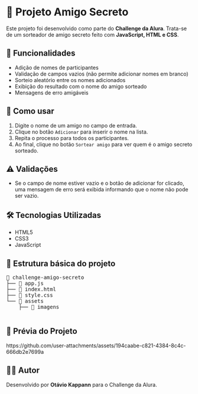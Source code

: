 <!DOCTYPE html>
<html lang="pt-BR">
<head>
  <meta charset="UTF-8">
</head>
<body>

  <h1>🎁 Projeto Amigo Secreto</h1>

  <p>
    Este projeto foi desenvolvido como parte do <strong>Challenge da Alura</strong>. Trata-se de um sorteador de amigo secreto feito com <strong>JavaScript, HTML e CSS</strong>.
  </p>

  <h2>📌 Funcionalidades</h2>
  <ul>
    <li>Adição de nomes de participantes</li>
    <li>Validação de campos vazios (não permite adicionar nomes em branco)</li>
    <li>Sorteio aleatório entre os nomes adicionados</li>
    <li>Exibição do resultado com o nome do amigo sorteado</li>
    <li>Mensagens de erro amigáveis</li>
  </ul>

  <h2>🚀 Como usar</h2>
  <ol>
    <li>Digite o nome de um amigo no campo de entrada.</li>
    <li>Clique no botão <code>Adicionar</code> para inserir o nome na lista.</li>
    <li>Repita o processo para todos os participantes.</li>
    <li>Ao final, clique no botão <code>Sortear amigo</code> para ver quem é o amigo secreto sorteado.</li>
  </ol>

  <h2>⚠️ Validações</h2>
  <ul>
    <li>Se o campo de nome estiver vazio e o botão de adicionar for clicado, uma mensagem de erro será exibida informando que o nome não pode ser vazio.</li>
  </ul>

  <h2>🛠 Tecnologias Utilizadas</h2>
  <ul>
    <li>HTML5</li>
    <li>CSS3</li>
    <li>JavaScript</li>
  </ul>

  <h2>📁 Estrutura básica do projeto</h2>
  <pre>
📂 challenge-amigo-secreto
├── 📄 app.js
├── 📄 index.html
├── 📄 style.css
└── 📁 assets
    ├── 🎨 imagens
  </pre>

  <h2>📸 Prévia do Projeto</h2>
  https://github.com/user-attachments/assets/194caabe-c821-4384-8c4c-666db2e7699a

  <h2>👨‍💻 Autor</h2>
  <p>Desenvolvido por <strong>Otávio Kappann</strong> para o Challenge da Alura.</p>

</body>
</html>
